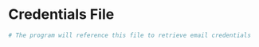 # Credentials File
```Python
# The program will reference this file to retrieve email credentials

```